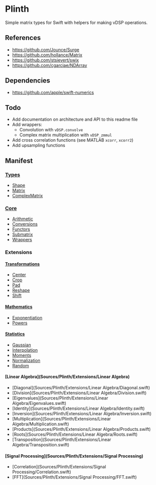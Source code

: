 # Plinth

Simple matrix types for Swift with helpers for making vDSP operations.

## References

- https://github.com/Jounce/Surge
- https://github.com/hollance/Matrix
- https://github.com/stsievert/swix
- https://github.com/cgarciae/NDArray

## Dependencies

- https://github.com/apple/swift-numerics

## Todo

- Add documentation on architecture and API to this readme file
- Add wrappers:
    - Convolution with `vDSP.convolve`
    - Complex matrix multiplication with `vDSP_zmmul`
- Add cross correlation functions (see MATLAB `xcorr`, `xcorr2`)
- Add upsampling functions

## Manifest

### [Types](Sources/Plinth)

- [Shape](Sources/Plinth/Shape.swift)
- [Matrix](Sources/Plinth/Matrix.swift)
- [ComplexMatrix](Sources/Plinth/ComplexMatrix.swift)

### [Core](Sources/Plinth/Core)

- [Arithmetic](Sources/Plinth/Core/Arithmetic.swift)
- [Conversions](Sources/Plinth/Core/Conversions.swift)
- [Functors](Sources/Plinth/Core/Functors.swift)
- [Submatrix](Sources/Plinth/Core/Submatrix.swift)
- [Wrappers](Sources/Plinth/Core/Wrappers.swift)

### Extensions

#### [Transformations](Sources/Plinth/Extensions/Transformations)

- [Center](Sources/Plinth/Extensions/Transformations/Center.swift)
- [Crop](Sources/Plinth/Extensions/Transformations/Crop.swift)
- [Pad](Sources/Plinth/Extensions/Transformations/Pad.swift)
- [Reshape](Sources/Plinth/Extensions/Transformations/Reshape.swift)
- [Shift](Sources/Plinth/Extensions/Transformations/Shift.swift)

#### [Mathematics](Sources/Plinth/Extensions/Mathematics/Exponentiation)

- [Exponentiation](Sources/Plinth/Extensions/Mathematics/Exponentiation.swift)
- [Powers](Sources/Plinth/Extensions/Mathematics/Powers.swift)

#### [Statistics](Sources/Plinth/Extensions/Statistics)

- [Gaussian](Sources/Plinth/Extensions/Statistics/Gaussian.swift)
- [Interpolation](Sources/Plinth/Extensions/Statistics/Interpolation.swift)
- [Moments](Sources/Plinth/Extensions/Statistics/Moments.swift)
- [Normalization](Sources/Plinth/Extensions/Statistics/Normalization.swift)
- [Random](Sources/Plinth/Extensions/Statistics/Random.swift)

#### [Linear Algebra](Sources/Plinth/Extensions/Linear Algebra)

- [Diagonal](Sources/Plinth/Extensions/Linear Algebra/Diagonal.swift)
- [Division](Sources/Plinth/Extensions/Linear Algebra/Division.swift)
- [Eigenvalues](Sources/Plinth/Extensions/Linear Algebra/Eigenvalues.swift)
- [Identity](Sources/Plinth/Extensions/Linear Algebra/Identity.swift)
- [Inversion](Sources/Plinth/Extensions/Linear Algebra/Inversion.swift)
- [Multiplication](Sources/Plinth/Extensions/Linear Algebra/Multiplication.swift)
- [Products](Sources/Plinth/Extensions/Linear Algebra/Products.swift)
- [Roots](Sources/Plinth/Extensions/Linear Algebra/Roots.swift)
- [Transposition](Sources/Plinth/Extensions/Linear Algebra/Transposition.swift)

#### [Signal Processing](Sources/Plinth/Extensions/Signal Processing)

- [Correlation](Sources/Plinth/Extensions/Signal Processing/Correlation.swift)
- [FFT](Sources/Plinth/Extensions/Signal Processing/FFT.swift)
